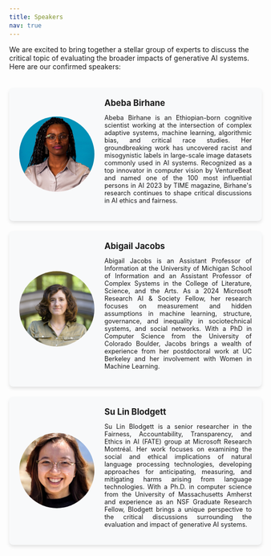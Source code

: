 ```yaml
---
title: Speakers
nav: true
---
```


<style>
.speaker-container {
  display: flex;
  flex-direction: column;
  align-items: center;
  gap: 20px;
  padding: 20px;
}
.speaker-card {
  background-color: #f8f9fa;
  border-radius: 8px;
  box-shadow: 0 4px 6px rgba(0, 0, 0, 0.1);
  padding: 20px;
  width: 100%;
  max-width: 800px;
  display: flex;
  align-items: center;
}
.speaker-image {
  width: 150px;
  height: 150px;
  border-radius: 50%;
  object-fit: cover;
  margin-right: 20px;
}
.speaker-info {
  flex: 1;
}
.speaker-name {
  font-size: 1.2em;
  font-weight: bold;
  margin-bottom: 10px;
}
.speaker-bio {
  text-align: justify;
  font-size: 0.9em;
}
@media (max-width: 600px) {
  .speaker-card {
    flex-direction: column;
    text-align: center;
  }
  .speaker-image {
    margin-right: 0;
    margin-bottom: 20px;
  }
}
</style>

We are excited to bring together a stellar group of experts to discuss the critical topic of evaluating the broader impacts of generative AI systems. Here are our confirmed speakers:

<div class="speaker-container">
  <div class="speaker-card">
    <img src="images/abeba.jpg" alt="Abeba Birhane" class="speaker-image">
    <div class="speaker-info">
      <div class="speaker-name">Abeba Birhane</div>
      <p class="speaker-bio">
        Abeba Birhane is an Ethiopian-born cognitive scientist working at the intersection of complex adaptive systems, machine learning, algorithmic bias, and critical race studies. Her groundbreaking work has uncovered racist and misogynistic labels in large-scale image datasets commonly used in AI systems. Recognized as a top innovator in computer vision by VentureBeat and named one of the 100 most influential persons in AI 2023 by TIME magazine, Birhane's research continues to shape critical discussions in AI ethics and fairness.
      </p>
    </div>
  </div>

  <div class="speaker-card">
    <img src="images/abigail.jpg" alt="Abigail Jacobs" class="speaker-image">
    <div class="speaker-info">
      <div class="speaker-name">Abigail Jacobs</div>
      <p class="speaker-bio">
        Abigail Jacobs is an Assistant Professor of Information at the University of Michigan School of Information and an Assistant Professor of Complex Systems in the College of Literature, Science, and the Arts. As a 2024 Microsoft Research AI & Society Fellow, her research focuses on measurement and hidden assumptions in machine learning, structure, governance, and inequality in sociotechnical systems, and social networks. With a PhD in Computer Science from the University of Colorado Boulder, Jacobs brings a wealth of experience from her postdoctoral work at UC Berkeley and her involvement with Women in Machine Learning.
      </p>
    </div>
  </div>

  <div class="speaker-card">
    <img src="images/blodgett.jpg" alt="Su Lin Blodgett" class="speaker-image">
    <div class="speaker-info">
      <div class="speaker-name">Su Lin Blodgett</div>
      <p class="speaker-bio">
        Su Lin Blodgett is a senior researcher in the Fairness, Accountability, Transparency, and Ethics in AI (FATE) group at Microsoft Research Montréal. Her work focuses on examining the social and ethical implications of natural language processing technologies, developing approaches for anticipating, measuring, and mitigating harms arising from language technologies. With a Ph.D. in computer science from the University of Massachusetts Amherst and experience as an NSF Graduate Research Fellow, Blodgett brings a unique perspective to the critical discussions surrounding the evaluation and impact of generative AI systems.
      </p>
    </div>
  </div>
</div>
